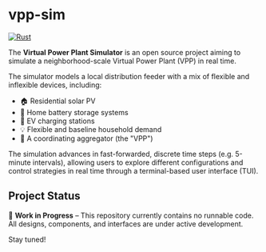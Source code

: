 # vpp-sim
[![Rust](https://github.com/jdhoffa/vpp-sim/actions/workflows/rust.yml/badge.svg)](https://github.com/jdhoffa/vpp-sim/actions/workflows/rust.yml)

The **Virtual Power Plant Simulator** is an open source project aiming to simulate a neighborhood-scale Virtual Power Plant (VPP) in real time.

The simulator models a local distribution feeder with a mix of flexible and inflexible devices, including:

- 🏠 Residential solar PV
- 🔋 Home battery storage systems
- 🚗 EV charging stations
- 💡 Flexible and baseline household demand
- 🧠 A coordinating aggregator (the "VPP")

The simulation advances in fast-forwarded, discrete time steps (e.g. 5-minute intervals), allowing users to explore different configurations and control strategies in real time through a terminal-based user interface (TUI).

## Project Status

🚧 **Work in Progress** – This repository currently contains no runnable code. All designs, components, and interfaces are under active development.

Stay tuned!
